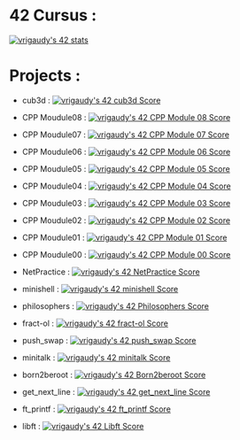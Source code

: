 # 42 Cursus :

[![vrigaudy's 42 stats](https://badge42.vercel.app/api/v2/claipdddh00210fl5a042i56i/stats?cursusId=21&coalitionId=47)](https://github.com/JaeSeoKim/badge42)

# Projects :

- cub3d : [![vrigaudy's 42 cub3d Score](https://badge42.vercel.app/api/v2/claipdddh00210fl5a042i56i/project/2879896)](https://github.com/JaeSeoKim/badge42)

- CPP Moudule08 : [![vrigaudy's 42 CPP Module 08 Score](https://badge42.vercel.app/api/v2/claipdddh00210fl5a042i56i/project/2871616)](https://github.com/JaeSeoKim/badge42)

- CPP Moudule07 : [![vrigaudy's 42 CPP Module 07 Score](https://badge42.vercel.app/api/v2/claipdddh00210fl5a042i56i/project/2871385)](https://github.com/JaeSeoKim/badge42)

- CPP Moudule06 : [![vrigaudy's 42 CPP Module 06 Score](https://badge42.vercel.app/api/v2/claipdddh00210fl5a042i56i/project/2858327)](https://github.com/JaeSeoKim/badge42)

- CPP Moudule05 : [![vrigaudy's 42 CPP Module 05 Score](https://badge42.vercel.app/api/v2/claipdddh00210fl5a042i56i/project/2848495)](https://github.com/JaeSeoKim/badge42)

- CPP Moudule04 : [![vrigaudy's 42 CPP Module 04 Score](https://badge42.vercel.app/api/v2/claipdddh00210fl5a042i56i/project/2843319)](https://github.com/JaeSeoKim/badge42)

- CPP Moudule03 : [![vrigaudy's 42 CPP Module 03 Score](https://badge42.vercel.app/api/v2/claipdddh00210fl5a042i56i/project/2840717)](https://github.com/JaeSeoKim/badge42)

- CPP Moudule02 : [![vrigaudy's 42 CPP Module 02 Score](https://badge42.vercel.app/api/v2/claipdddh00210fl5a042i56i/project/2836237)](https://github.com/JaeSeoKim/badge42)

- CPP Moudule01 : [![vrigaudy's 42 CPP Module 01 Score](https://badge42.vercel.app/api/v2/claipdddh00210fl5a042i56i/project/2828229)](https://github.com/JaeSeoKim/badge42)

- CPP Moudule00 : [![vrigaudy's 42 CPP Module 00 Score](https://badge42.vercel.app/api/v2/claipdddh00210fl5a042i56i/project/2789722)](https://github.com/JaeSeoKim/badge42)

- NetPractice : [![vrigaudy's 42 NetPractice Score](https://badge42.vercel.app/api/v2/claipdddh00210fl5a042i56i/project/2789719)](https://github.com/JaeSeoKim/badge42)

- minishell : [![vrigaudy's 42 minishell Score](https://badge42.vercel.app/api/v2/claipdddh00210fl5a042i56i/project/2614887)](https://github.com/JaeSeoKim/badge42)

- philosophers : [![vrigaudy's 42 Philosophers Score](https://badge42.vercel.app/api/v2/claipdddh00210fl5a042i56i/project/2601916)](https://github.com/JaeSeoKim/badge42)

- fract-ol : [![vrigaudy's 42 fract-ol Score](https://badge42.vercel.app/api/v2/claipdddh00210fl5a042i56i/project/2598642)](https://github.com/JaeSeoKim/badge42)

- push_swap : [![vrigaudy's 42 push_swap Score](https://badge42.vercel.app/api/v2/claipdddh00210fl5a042i56i/project/2490629)](https://github.com/JaeSeoKim/badge42)

- minitalk : [![vrigaudy's 42 minitalk Score](https://badge42.vercel.app/api/v2/claipdddh00210fl5a042i56i/project/2499966)](https://github.com/JaeSeoKim/badge42)

- born2beroot : [![vrigaudy's 42 Born2beroot Score](https://badge42.vercel.app/api/v2/claipdddh00210fl5a042i56i/project/2436739)](https://github.com/JaeSeoKim/badge42)

- get_next_line : [![vrigaudy's 42 get_next_line Score](https://badge42.vercel.app/api/v2/claipdddh00210fl5a042i56i/project/2436903)](https://github.com/JaeSeoKim/badge42)

- ft_printf : [![vrigaudy's 42 ft_printf Score](https://badge42.vercel.app/api/v2/claipdddh00210fl5a042i56i/project/2434291)](https://github.com/JaeSeoKim/badge42)

- libft : [![vrigaudy's 42 Libft Score](https://badge42.vercel.app/api/v2/claipdddh00210fl5a042i56i/project/2415393)](https://github.com/JaeSeoKim/badge42)
